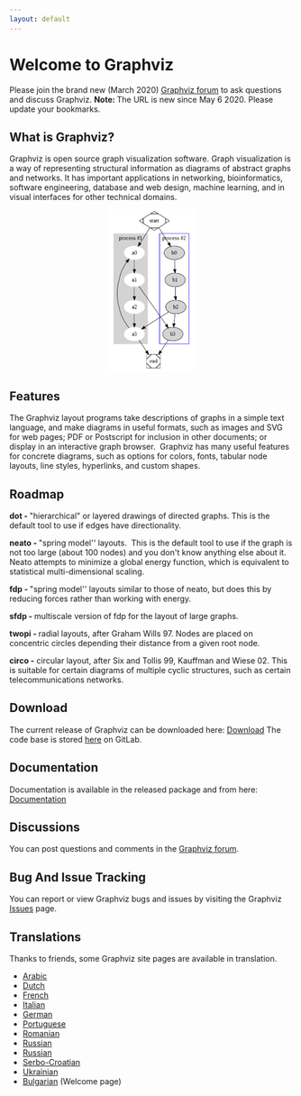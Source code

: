 ```yaml
---
layout: default
---
```


<h1><strong>Welcome to Graphviz</strong></h1>

Please join the brand new (March 2020) <a href="https://forum.graphviz.org" target="_blank">Graphviz forum</a> to ask questions and discuss Graphviz. <b>Note: </b> The URL is new since May 6 2020. Please update your bookmarks.

<h2><strong>What is Graphviz?</strong></h2>

<p>Graphviz is open source graph visualization software. Graph visualization is a way of representing structural information as diagrams of abstract graphs and networks. It has important applications in networking, bioinformatics,&nbsp; software engineering, database and web design, machine learning, and in visual interfaces for other technical domains.&nbsp;</p>

<p><img alt="Cluster" src="_pages/Gallery/directed/cluster.png" style="display:block; height:289px; margin-left:auto; margin-right:auto; width:150px" /></p>

<h2><strong>Features</strong></h2>

<p>The Graphviz layout programs take descriptions of graphs in a simple text language, and make diagrams in useful formats, such as images and SVG for web pages; PDF or Postscript for inclusion in other documents; or display in an interactive graph browser.&nbsp; Graphviz has many useful features for concrete diagrams, such as options for colors, fonts, tabular node layouts, line styles, hyperlinks, and custom shapes.&nbsp;</p>

<h2><strong>Roadmap</strong></h2>

<p><strong>dot - </strong>&quot;hierarchical&quot; or layered drawings of directed graphs. This is the default tool to use if edges have directionality.</p>

<p><strong>neato - </strong>&quot;spring model&#39;&#39; layouts.&nbsp; This is the default tool to use if the graph is not too large (about 100 nodes) and you don&#39;t know anything else about it. Neato attempts to minimize a global energy function, which is equivalent to statistical multi-dimensional scaling.</p>

<p><strong>fdp - </strong>&quot;spring model&#39;&#39; layouts similar to those of neato, but does this by reducing forces rather than working with energy.</p>

<p><strong>sfdp - </strong>multiscale version of fdp for the layout of large graphs.</p>

<p><strong>twopi - </strong>radial layouts, after Graham Wills 97. Nodes are placed on concentric circles depending their distance from a given root node.</p>

<p><strong>circo -</strong> circular layout, after Six and Tollis 99, Kauffman and Wiese 02. This is suitable for certain diagrams of multiple cyclic structures, such as certain telecommunications networks.</p>

<h2><strong>Download</strong></h2>

<p>The current release of Graphviz can be downloaded here: <a href="{{ site.url }}/download">Download</a>
The code base is stored <a href="https://gitlab.com/graphviz/graphviz/">here</a> on GitLab.
</p>

<h2><strong>Documentation</strong></h2>

<p>Documentation is available in the released package and from here: <a href="{{ site.url }}/documentation">Documentation</a></p>

<h2><strong>Discussions</strong></h2>

<p>You can post questions and comments in the <a href="https://forum.graphviz.org" target="_blank">Graphviz forum</a>.<br />

<h2><strong>Bug And Issue Tracking</strong></h2>

<p>You can report or view Graphviz bugs and issues by visiting the Graphviz <a href="https://gitlab.com/graphviz/graphviz/issues" target="_blank">Issues</a> page.<br />

<h2><strong>Translations</strong></h2>

<p>Thanks to friends, some Graphviz site pages are available in translation.</p>

<ul>
<li>
<!-- from <a href="michael9pm@gmail.com">Michael Gere <michael9pm@gmail.com></a> -->
<a href="https://www.lesoluzioni.info/%D9%85%D8%B1%D8%AD%D8%A8%D8%A7-%D8%A8%D9%83-%D9%81%D9%8A-graphviz/" target="_blank"> Arabic </a>
</li>
<li>
<a href="https://www.antwoorden.org/welkom-bij-graphviz/" target="_blank">Dutch </a>
</li>
<li>
<!-- from <a href="michael9pm@gmail.com">Michael Gere <michael9pm@gmail.com></a> -->
<a href="https://www.solutionjeux.info/bienvenue-chez-graphviz/" target="_blank"> French </a>
</li>
<li>
<a href="https://www.gameanswer.net/benvenuto-in-graphviz/" target="_blank"> Italian </a>
<!-- from <a href="michael9pm@gmail.com">Michael Gere <michael9pm@gmail.com></a> -->
</li>
<li>
<a href="https://www.losungenapp.com/willkommen-in-graphviz/" target="_blank"> German </a>
<!-- from <a href="michael9pm@gmail.com">Michael Gere <michael9pm@gmail.com></a> -->
</li>
<li>
<!-- from <a href="michael9pm@gmail.com">Michael Gere <michael9pm@gmail.com></a> -->
<a href="https://www.homeyou.com/~edu/graphviz" target="_blank">Portuguese</a>
</li>
<li>
<!-- from Artur Weber [<arturweberguimaraes@gmail.com>] -->
<a href="http://webhostinggeeks.com/science/graphviz-about-rm" target="_blank">Romanian</a>
</li>
<li>
<a href="http://www.portablecomponentsforall.com/edu/graphviz-about-ru/" target="_blank">Russian</a>
</li>
<li>
<!-- from <a href="mailto:andreev.yurij@gmail.com">andreev.yurij@gmail.com</a> -->
<a href="{{ site.url }}/_pages/Misc/ru_translation.rtf" target="_blank">Russian</a>
</li>
<li>
<!-- from  <a href="mailto:andreev.yurij@gmail.com">andreev.yurij@gmail.com</a> -->
<a href="http://science.webhostinggeeks.com/graficka-vizualizacija" target="_blank">Serbo-Croatian</a>
</li>
<li>
<a href="http://www.passadrugtestingforall.com/edu/graphviz-about-uk/" target="_blank">Ukrainian</a> <!-- from Piter Swenson [passadrugtesting4all@gmail.com] -->
</li>
<li>
<!-- from <a href="michael9pm@gmail.com">Michael Gere <michael9pm@gmail.com></a> -->
<a href="https://www.levelsanswers.com/%d0%b4%d0%be%d0%b1%d1%80%d0%b5-%d0%b4%d0%be%d1%88%d0%bb%d0%b8-%d0%b2-%d0%b3%d1%80%d0%b0%d0%b2%d0%b8%d0%b7"> Bulgarian</a> (Welcome page)
</li>
<ul>
